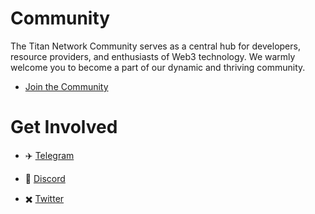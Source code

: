 # Community
The Titan Network Community serves as a central hub for developers, resource providers, and enthusiasts of Web3 technology. We warmly welcome you to become a part of our dynamic and thriving community.

  - [Join the Community](https://github.com/Titannet-dao/Community/discussions)



# Get Involved

- ✈️ [Telegram](https://t.me/titannet_dao)

- 🎃 [Discord](https://discord.gg/PtgEbAfqVa)

- <font style="vertical-align: inherit;"><font style="vertical-align: inherit;">✖️</font></font> [Twitter](https://twitter.com/Titannet_dao)
